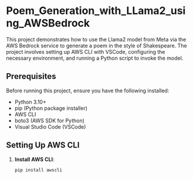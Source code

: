 # Poem_Generation_with_LLama2_using_AWSBedrock

This project demonstrates how to use the Llama2 model from Meta via the AWS Bedrock service to generate a poem in the style of Shakespeare. The project involves setting up AWS CLI with VSCode, configuring the necessary environment, and running a Python script to invoke the model.

## Prerequisites

Before running this project, ensure you have the following installed:
- Python 3.10+
- pip (Python package installer)
- AWS CLI
- boto3 (AWS SDK for Python)
- Visual Studio Code (VSCode)

## Setting Up AWS CLI

1. **Install AWS CLI**:
   ```bash
   pip install awscli
